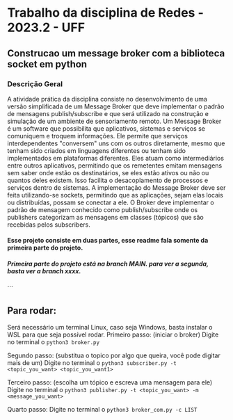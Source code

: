 # Trabalho da disciplina de Redes - 2023.2 - UFF

## Construcao um message broker com a biblioteca socket em python

### Descrição Geral


A atividade prática da disciplina consiste no desenvolvimento de uma versão simplificada de um Message Broker que deve implementar o padrão de mensagens publish/subscribe e que será utilizado na construção e simulação de um ambiente de sensoriamento remoto.
Um Message Broker é um software que possibilita que aplicativos, sistemas e serviços se comuniquem e troquem informações. Ele permite que serviços interdependentes "conversem" uns com os outros diretamente, mesmo que tenham sido criados em linguagens diferentes ou tenham sido implementados em plataformas diferentes. Eles atuam como intermediários entre outros aplicativos, permitindo que os remetentes emitam mensagens sem saber onde estão os destinatários, se eles estão ativos ou não ou quantos deles existem. Isso facilita o desacoplamento de processos e serviços dentro de sistemas.
A implementação do Message Broker deve ser feita utilizando-se sockets, permitindo que as aplicações, sejam elas locais ou distribuídas, possam se conectar a ele. O Broker deve implementar o padrão de mensagem conhecido como publish/subscribe onde os publishers categorizam as mensagens em classes (tópicos) que são recebidas pelos subscribers.

#### Esse projeto consiste em duas partes, esse readme fala somente da primeira parte do projeto. 

##### Primeira parte do projeto está na branch MAIN. para ver a segunda, basta ver a branch xxxx.

´´´

## Para rodar:

Será necessário um terminal Linux, caso seja Windows, basta instalar o WSL para que seja possível rodar.
Primeiro passo: (iniciar o broker)
    Digite no terminal o ``` python3 broker.py ```

Segundo passo: (substitua o topico por algo que queira, você pode digitar mais de um)
    Digite no terminal o ``` python3 subscriber.py -t <topic_you_want> <topic_you_want1> ```

Terceiro passo: (escolha um tópico e escreva uma mensagem para ele)
    Digite no terminal o ``` python3 publisher.py -t <topic_you_want> -m <message_you_want> ```

Quarto passo:
    Digite no terminal o ``` python3 broker_com.py -c LIST ```

